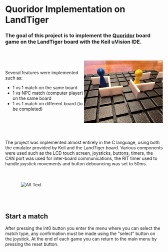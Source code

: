 # Quoridor Implementation on LandTiger

### The goal of this project is to implement the [Quoridor](https://it.wikipedia.org/wiki/Quoridor) board game on the LandTiger board with the Keil uVision IDE.



<div style="display:flex; margin-top: 50px;">
    <div  style="flex:1; margin-top: 30px;">
        Several features were implemented such as:
        <ul>
            <li>1 vs 1 match on the same board</li>
            <li>1 vs NPC match (computer player) on the same board</li>
            <li>1 vs 1 match on different board (to be completed)</li>
        </ul>
    </div>
    <div style="flex:1;">
        <img src="img/quori.jpeg"  width="300" height="200">
    </div>
</div>

<div style="margin-top: 50px; margin-bottom : 50px">
    The project was implemented almost entirely in the C language, using both the emulator provided by Keil and the LandTiger board. Various components were used such as the LCD touch screen, joysticks, buttons, timers, the CAN port was used for inter-board communications, the RIT timer used to handle joystick movements and button debouncing was set to 50ms.
</div>


<img src="img/IMG_0533.gif" alt="Alt Text" width="250" height="300" style="margin-bottom : 50px; margin-left:50px">


## Start a match

After pressing the int0 button you enter the menu where you can select the match type, any confirmation must be made using the "select" button on the joystick.
At the end of each game you can return to the main menu by pressing the reset button.

